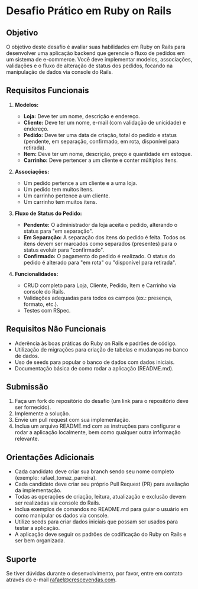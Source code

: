 # Desafio Prático em Ruby on Rails

## Objetivo
O objetivo deste desafio é avaliar suas habilidades em Ruby on Rails para desenvolver uma aplicação backend que gerencie o fluxo de pedidos em um sistema de e-commerce. Você deve implementar modelos, associações, validações e o fluxo de alteração de status dos pedidos, focando na manipulação de dados via console do Rails.

## Requisitos Funcionais
1. **Modelos:**
   - **Loja:** Deve ter um nome, descrição e endereço.
   - **Cliente:** Deve ter um nome, e-mail (com validação de unicidade) e endereço.
   - **Pedido:** Deve ter uma data de criação, total do pedido e status (pendente, em separação, confirmado, em rota, disponível para retirada).
   - **Item:** Deve ter um nome, descrição, preço e quantidade em estoque.
   - **Carrinho:** Deve pertencer a um cliente e conter múltiplos itens.

2. **Associações:**
   - Um pedido pertence a um cliente e a uma loja.
   - Um pedido tem muitos itens.
   - Um carrinho pertence a um cliente.
   - Um carrinho tem muitos itens.

3. **Fluxo de Status do Pedido:**
   - **Pendente:** O administrador da loja aceita o pedido, alterando o status para "em separação".
   - **Em Separação:** A separação dos itens do pedido é feita. Todos os itens devem ser marcados como separados (presentes) para o status evoluir para "confirmado".
   - **Confirmado:** O pagamento do pedido é realizado. O status do pedido é alterado para "em rota" ou "disponível para retirada".

4. **Funcionalidades:**
   - CRUD completo para Loja, Cliente, Pedido, Item e Carrinho via console do Rails.
   - Validações adequadas para todos os campos (ex.: presença, formato, etc.).
   - Testes com RSpec.

## Requisitos Não Funcionais
- Aderência às boas práticas do Ruby on Rails e padrões de código.
- Utilização de migrações para criação de tabelas e mudanças no banco de dados.
- Uso de seeds para popular o banco de dados com dados iniciais.
- Documentação básica de como rodar a aplicação (README.md).

## Submissão
1. Faça um fork do repositório do desafio (um link para o repositório deve ser fornecido).
2. Implemente a solução.
3. Envie um pull request com sua implementação.
4. Inclua um arquivo README.md com as instruções para configurar e rodar a aplicação localmente, bem como qualquer outra informação relevante.

## Orientações Adicionais
- Cada candidato deve criar sua branch sendo seu nome completo (exemplo: rafael_tomaz_parreira).
- Cada candidato deve criar seu próprio Pull Request (PR) para avaliação da implementação.
- Todas as operações de criação, leitura, atualização e exclusão devem ser realizadas via console do Rails.
- Inclua exemplos de comandos no README.md para guiar o usuário em como manipular os dados via console.
- Utilize seeds para criar dados iniciais que possam ser usados para testar a aplicação.
- A aplicação deve seguir os padrões de codificação do Ruby on Rails e ser bem organizada.

## Suporte
Se tiver dúvidas durante o desenvolvimento, por favor, entre em contato através do e-mail [rafael@crescevendas.com](mailto:rafael@crescevendas.com).
